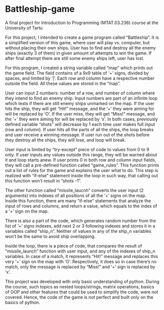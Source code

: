 # Battleship-game
A final project for Introduction to Programming (MTAT.03.236) course at the University of Tartu


For this project, I intended to create a game program called “Battleship”. It is a simplified version of this game, where user will play vs. computer, but without placing their own ships. User has to find and destroy all the enemy ships (exactly 3 of them) in given amount of attempts to win the game. If after final attempt there are still some enemy ships left, user has lost.

For this program, I created a string variable called “map” which prints out the game field. The field contains of a 9x9 table of ‘+’ signs, divided by spaces, and limited by ‘|’. Each row and column have a respective number outside the field. All these values are stored in the “map”. 

User can input 2 numbers: number of a row, and number of column where they intend to find an enemy ship. Input numbers are part of an infinite loop which tests if there are still enemy ships unmarked on the map. If the user hits the ship, they will get “Hit!” message, and the ‘+’ they were aiming for will be replaced by ‘O’. If the user miss, they will get “Miss!” message, and the ‘+’ they were aiming for will be replaced by ‘x’. In both cases, previously defined variable “shots” will decrease by 1 each time user makes full input (row and column). If user hits all the parts of all the ships, the loop breaks and user receive a winning message. If user run out of the shots before they destroy all the ships, they will lose, and loop will break.

User input is limited by “try-except” piece of code to values from 0 to 9 only. If user inputs any values outside this range, they will be warned about it and loop starts anew. If user prints 0 in both row and column input fields, they will call a pre-defined function called “game_rules”. This function prints out a list of rules for the game and explains the user what to do. This step is realized with “if-else” statement inside the loop in such way, that calling out this function won’t result in “shots -1”.

The other function called “missile_laucnh” converts the user input (2 arguments) into indexes of all positions of all the ‘+’ signs on the map. Inside this function, there are many “if-else” statements that analyze the input of rows and columns, and return a value, which equals to the index of a ‘+’ sign on the map.

There is also a part of the code, which generates random number from the list of ‘+’ signs indexes, add next 2 or 3 following indexes and stores it in a variables called “ship_n”. Neither of values in any of the ship_n variables won’t be the same to avoid ship overlapping.

Inside the loop, there is a piece of code, that compares the result of “missile_launch” function with user input, and any of the indexes of ship_n variables. In case of a match, it represents “Hit!” message and replaces this very ‘+’ sign on the map with ‘O’. Respectively, it does so in case there’s no match, only the message is replaced by “Miss!” and ‘+’ sign is replaced by ‘x’. 

This project was developed with only basic understanding of python. During the course, such topics as nested loops/strings, matrix operations, basics of OOP and other features that could be used to simplify the code, were not covered. Hence, the code of the game is not perfect and built only on the basics of python.
